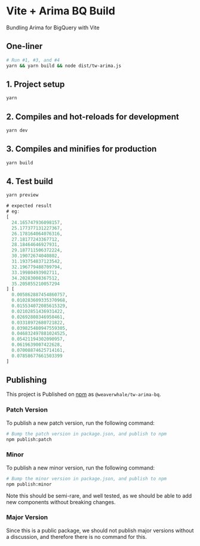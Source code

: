 # Vite + Arima BQ Build

Bundling Arima for BigQuery with Vite

## One-liner

```bash
# Run #1, #3, and #4
yarn && yarn build && node dist/tw-arima.js
```

## 1. Project setup

```bash
yarn
```

## 2. Compiles and hot-reloads for development

```bash
yarn dev
```

## 3. Compiles and minifies for production

```bash
yarn build
```

## 4. Test build

```bash
yarn preview
```

```javascript
# expected result
# eg:
[
  24.165747936098157,
  25.177377131227367,
  26.178164064076316,
  27.18177243367712,
  28.18464646927931,
  29.187711506372224,
  30.19072674040802,
  31.193754837123542,
  32.196779488709794,
  33.19980493902711,
  34.20283008367512,
  35.205855210057294
] [
  0.005862887454860757,
  0.010283609335370968,
  0.015534072085615329,
  0.02102851436931422,
  0.02692808346950461,
  0.03318972680721822,
  0.039825480947559305,
  0.046832497881024525,
  0.05421194302090957,
  0.0619639007422628,
  0.07008874625714161,
  0.07858677661503399
]
```

## Publishing

This project is Published on [npm](https://npmjs.com/) as `@weaverwhale/tw-arima-bq`.

### Patch Version

To publish a new patch version, run the following command:

```bash
# Bump the patch version in package.json, and publish to npm
npm publish:patch
```

### Minor

To publish a new minor version, run the following command:

```bash
# Bump the minor version in package.json, and publish to npm
npm publish:minor
```

Note this should be semi-rare, and well tested, as we should be able to add new components without breaking changes.

### Major Version

Since this is a public package, we should not publish major versions without a discussion, and therefore there is no command for this.
